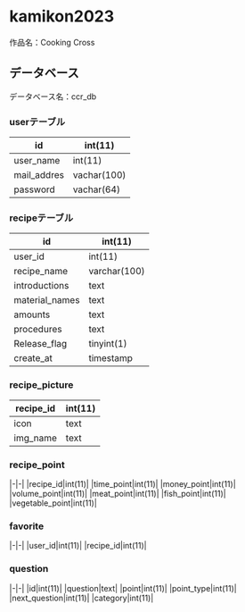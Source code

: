 # kamikon2023

作品名：Cooking Cross


## データベース
データベース名：ccr_db

### userテーブル

|id|int(11)|
|-|-|
|user_name|int(11)|
|mail_addres|vachar(100)|
|password|vachar(64)|

### recipeテーブル

|id|int(11)|
|-|-|
|user_id|int(11)|
|recipe_name|varchar(100)|
|introductions|text|
|material_names|text|
|amounts|text|
|procedures|text|
|Release_flag|tinyint(1)|
|create_at|timestamp|

### recipe_picture

|recipe_id|int(11)|
|-|-|
|icon|text|
|img_name|text|

### recipe_point
|-|-|
|recipe_id|int(11)|
|time_point|int(11)|
|money_point|int(11)|
|volume_point|int(11)|
|meat_point|int(11)|
|fish_point|int(11)|
|vegetable_point|int(11)|

### favorite
|-|-|
|user_id|int(11)|
|recipe_id|int(11)|

### question
|-|-|
|id|int(11)|
|question|text|
|point|int(11)|
|point_type|int(11)|
|next_question|int(11)|
|category|int(11)|

